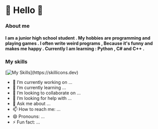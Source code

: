 # 👋 Hello 👋
### About me
#### I am a junior high school student . My hobbies are programming and playing games . I often write weird programs , Because it's funny and makes me happy . Currently I am learning : Python , C# and C++ .
### My skills
[![My Skills](https://skillicons.dev/icons?i=cs,dotnet,cpp,pr,visualstudio,vscode,)](https://skillicons.dev)

- 🔭 I’m currently working on ...
- 🌱 I’m currently learning ...
- 👯 I’m looking to collaborate on ...
- 🤔 I’m looking for help with ...
- 💬 Ask me about ...
- 📫 How to reach me: ...
- 😄 Pronouns: ...
- ⚡ Fun fact: ...
